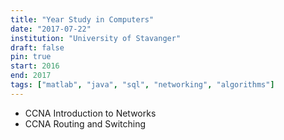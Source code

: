 ```yaml
---
title: "Year Study in Computers"
date: "2017-07-22"
institution: "University of Stavanger"
draft: false
pin: true
start: 2016
end: 2017
tags: ["matlab", "java", "sql", "networking", "algorithms"]
---
```


- CCNA Introduction to Networks
- CCNA Routing and Switching